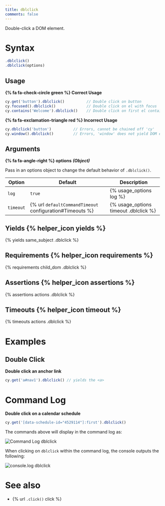 ```yaml
---
title: dblclick
comments: false
---
```


Double-click a DOM element.

# Syntax

```javascript
.dblclick()
.dblclick(options)
```

## Usage

**{% fa fa-check-circle green %} Correct Usage**

```javascript
cy.get('button').dblclick()          // Double click on button
cy.focused().dblclick()              // Double click on el with focus
cy.contains('Welcome').dblclick()    // Double click on first el containing 'Welcome'
```

**{% fa fa-exclamation-triangle red %} Incorrect Usage**

```javascript
cy.dblclick('button')          // Errors, cannot be chained off 'cy'
cy.window().dblclick()         // Errors, 'window' does not yield DOM element
```

## Arguments

**{% fa fa-angle-right %} options** ***(Object)***

Pass in an options object to change the default behavior of `.dblclick()`.

Option | Default | Description
--- | --- | ---
`log` | `true` | {% usage_options log %}
`timeout` | {% url `defaultCommandTimeout` configuration#Timeouts %} | {% usage_options timeout .dblclick %}

## Yields {% helper_icon yields %}

{% yields same_subject .dblclick %}

## Requirements {% helper_icon requirements %}

{% requirements child_dom .dblclick %}

## Assertions {% helper_icon assertions %}

{% assertions actions .dblclick %}

## Timeouts {% helper_icon timeout %}

{% timeouts actions .dblclick %}

# Examples

## Double Click

**Double click an anchor link**

```javascript
cy.get('a#nav1').dblclick() // yields the <a>
```

# Command Log

**Double click on a calendar schedule**

```javascript
cy.get('[data-schedule-id="4529114"]:first').dblclick()
```

The commands above will display in the command log as:

![Command Log dblclick](/img/api/dblclick/double-click-in-testing.png)

When clicking on `dblclick` within the command log, the console outputs the following:

![console.log dblclick](/img/api/dblclick/element-double-clicked-on.png)

# See also

- {% url `.click()` click %}
